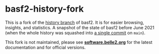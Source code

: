 # basf2-history-fork

This is a fork of the [history branch](https://github.com/belle2/basf2/tree/history) of basf2. 
It is for easier browsing, insights, and statistics. 
A snapshot of the state of basf2 before June 2021 (when the whole history was squashed into [a single commit](https://github.com/belle2/basf2/commit/8e4687925a48e5fe4d4cbf27c352503b9f8a84bf) on `main`).

This fork is not maintained, please see **[software.belle2.org](https://software.belle2.org)** for the latest documentation and for official versions.
